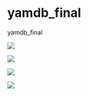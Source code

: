# yamdb_final
yamdb_final

![](https://github.com/AlexeyKondrukevich/yamdb_final/actions/workflows/yamdb_workflow/badge.svg)

![](https://github.com/AlexeyKondrukevich/yamdb_final/actions/workflows/yamdb_workflow/badge.svg)

![](https://img.shields.io/badge/Developed%20by-Kondr-blue)

![](https://github.com/github/docs/actions/workflows/main.yml/badge.svg)